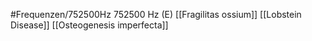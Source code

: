 #Frequenzen/752500Hz
752500 Hz (E)
[[Fragilitas ossium]]
[[Lobstein Disease]]
[[Osteogenesis imperfecta]]
